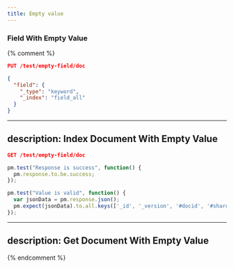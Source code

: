 ```yaml
---
title: Empty value
---
```


### Field With Empty Value

{% comment %}
```json
PUT /test/empty-field/doc

{
  "field": {
    "_type": "keyword",
    "_index": "field_all"
  }
}
```
---
description: Index Document With Empty Value
---

```json
GET /test/empty-field/doc
```

```js
pm.test("Response is success", function() {
  pm.response.to.be.success;
});
```

```js
pm.test("Value is valid", function() {
  var jsonData = pm.response.json();
  pm.expect(jsonData).to.all.keys(['_id', '_version', '#docid', '#shard']);
});
```
---
description: Get Document With Empty Value
---

{% endcomment %}